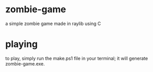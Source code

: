 # zombie-game
a simple zombie game made in raylib using C

# playing 
to play, simply run the make.ps1 file in your terminal; it will generate zombie-game.exe. 
